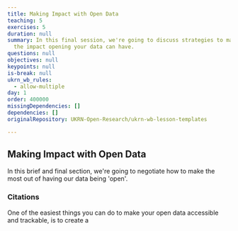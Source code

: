 ```yaml
---
title: Making Impact with Open Data
teaching: 5
exercises: 5
duration: null
summary: In this final session, we're going to discuss strategies to maximise
  the impact opening your data can have.
questions: null
objectives: null
keypoints: null
is-break: null
ukrn_wb_rules:
  - allow-multiple
day: 1
order: 400000
missingDependencies: []
dependencies: []
originalRepository: UKRN-Open-Research/ukrn-wb-lesson-templates

---
```

## Making Impact with Open Data

In this brief and final section, we're going to negotiate how to make the most out of having our data being 'open'.

### Citations

One of the easiest things you can do to make your open data accessible and trackable, is to create a 

